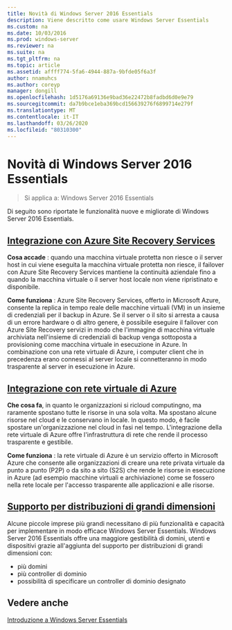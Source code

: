 ```yaml
---
title: Novità di Windows Server 2016 Essentials
description: Viene descritto come usare Windows Server Essentials
ms.custom: na
ms.date: 10/03/2016
ms.prod: windows-server
ms.reviewer: na
ms.suite: na
ms.tgt_pltfrm: na
ms.topic: article
ms.assetid: affff774-5fa6-4944-887a-9bfde05f6a3f
author: nnamuhcs
ms.author: coreyp
manager: dongill
ms.openlocfilehash: 1d5176a69136e9bad36e22472b8fadbd6d0e9e79
ms.sourcegitcommit: da7b9bce1eba369bcd156639276f6899714e279f
ms.translationtype: MT
ms.contentlocale: it-IT
ms.lasthandoff: 03/26/2020
ms.locfileid: "80310300"
---
```

# <a name="whats-new-in-windows-server-2016-essentials"></a>Novità di Windows Server 2016 Essentials

> Si applica a: Windows Server 2016 Essentials

Di seguito sono riportate le funzionalità nuove e migliorate di Windows Server 2016 Essentials.

## <a name="integration-with-azure-site-recovery-services"></a>[Integrazione con Azure Site Recovery Services](azure-site-recovery-services-integration.md)

**Cosa accade** : quando una macchina virtuale protetta non riesce o il server host in cui viene eseguita la macchina virtuale protetta non riesce, il failover con Azure Site Recovery Services mantiene la continuità aziendale fino a quando la macchina virtuale o il server host locale non viene ripristinato e disponibile. 

**Come funziona** : Azure Site Recovery Services, offerto in Microsoft Azure, consente la replica in tempo reale delle macchine virtuali (VM) in un insieme di credenziali per il backup in Azure. Se il server o il sito si arresta a causa di un errore hardware o di altro genere, è possibile eseguire il failover con Azure Site Recovery servizi in modo che l'immagine di macchina virtuale archiviata nell'insieme di credenziali di backup venga sottoposta a provisioning come macchina virtuale in esecuzione in Azure. In combinazione con una rete virtuale di Azure, i computer client che in precedenza erano connessi al server locale si connetteranno in modo trasparente al server in esecuzione in Azure.     
                                                                                                                                                                                                                                                                                                               

## <a name="integration-with-azure-virtual-network"></a>[Integrazione con rete virtuale di Azure](azure-virtual-network-integration.md)

**Che cosa fa**, in quanto le organizzazioni si ricloud computingno, ma raramente spostano tutte le risorse in una sola volta. Ma spostano alcune risorse nel cloud e le conservano in locale. In questo modo, è facile spostare un'organizzazione nel cloud in fasi nel tempo. L'integrazione della rete virtuale di Azure offre l'infrastruttura di rete che rende il processo trasparente e gestibile.

**Come funziona** : la rete virtuale di Azure è un servizio offerto in Microsoft Azure che consente alle organizzazioni di creare una rete privata virtuale da punto a punto (P2P) o da sito a sito (S2S) che rende le risorse in esecuzione in Azure (ad esempio macchine virtuali e archiviazione) come se fossero nella rete locale per l'accesso trasparente alle applicazioni e alle risorse.



## <a name="support-for-larger-deployments"></a>[Supporto per distribuzioni di grandi dimensioni](support-for-larger-deployments.md) 

Alcune piccole imprese più grandi necessitano di più funzionalità e capacità per implementare in modo efficace Windows Server Essentials. Windows Server 2016 Essentials offre una maggiore gestibilità di domini, utenti e dispositivi grazie all'aggiunta del supporto per distribuzioni di grandi dimensioni con:                                                                                                                                                                                                 

 - più domini
 - più controller di dominio                                                                                                                                                                                                                                        
 - possibilità di specificare un controller di dominio designato                                                                                                                                                                                                                   
                                                                                                                                                                                                                                                                                                                                                                                                                                                                                                                                                                                                                                                                                                       

<a name="see-also"></a>Vedere anche
--------

[Introduzione a Windows Server Essentials](get-started.md)
